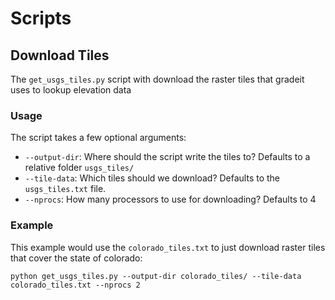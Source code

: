 # Scripts

## Download Tiles

The `get_usgs_tiles.py` script with download the raster tiles that gradeit uses to lookup elevation data

### Usage

The script takes a few optional arguments:

- `--output-dir`: Where should the script write the tiles to? Defaults to a relative folder `usgs_tiles/`
- `--tile-data`: Which tiles should we download? Defaults to the `usgs_tiles.txt` file.
- `--nprocs`: How many processors to use for downloading? Defaults to 4

### Example

This example would use the `colorado_tiles.txt` to just download raster tiles that cover the state of colorado:

```console
python get_usgs_tiles.py --output-dir colorado_tiles/ --tile-data colorado_tiles.txt --nprocs 2
```
